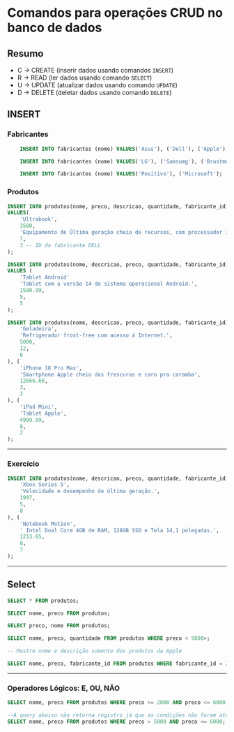 # Comandos para operações CRUD no banco de dados

## Resumo

- C -> CREATE (inserir dados usando comandos `INSERT`) 
- R -> READ (ler dados usando comando `SELECT`)
- U -> UPDATE (atualizar dados usando comando `UPDATE`)
- D -> DELETE (deletar dados usando comando `DELETE`)

## INSERT

### Fabricantes

```sql
    INSERT INTO fabricantes (nome) VALUES('Asus'), ('Dell'), ('Apple');

    INSERT INTO fabricantes (nome) VALUES('LG'), ('Samsumg'), ('Brastmep');

    INSERT INTO fabricantes (nome) VALUES('Positivo'), ('Microsoft');

```

### Produtos
```sql
INSERT INTO produtos(nome, preco, descricao, quantidade, fabricante_id) 
VALUES(
    'Ultrabook', 
    3500,
    'Equipamento de Última geração cheio de recursos, com processador Intel Core i9 do balacobaco.',
    7,
    3 -- ID do fabricante DELL
);

INSERT INTO produtos(nome, descricao, preco, quantidade, fabricante_id) 
VALUES (
    'Tablet Android'
    'Tablet com a versão 14 do sistema operacional Android.',
    1500.99,
    5,
    5
);

INSERT INTO produtos(nome, descricao, preco, quantidade, fabricante_id) VALUES (
    'Geladeira',
    'Refrigerador frost-free com acesso á Internet.',
    5000,
    12,
    6
), (
    'iPhone 18 Pro Max',
    'Smartphone Apple cheio das frescuras e caro pra caramba',
    12666.66,
    3,
    2
), (
    'iPad Mini',
    'Tablet Apple',
    4999.99,
    8,
    2
);
```


---
### Exercício
```sql 
INSERT INTO produtos(nome, descricao, preco, quantidade, fabricante_id) VALUES (
    'Xbox Series S',
    'Velocidade e desempenho de última geração.',
    1997,
    5,
    8
), (
    'Notebook Motion',
    ' Intel Dual Core 4GB de RAM, 128GB SSD e Tela 14,1 polegadas.',
    1213.65,
    8,
    7
);
```


---
## Select

```sql
SELECT * FROM produtos;

SELECT nome, preco FROM produtos;

SELECT preco, nome FROM produtos;

SELECT nome, preco, quantidade FROM produtos WHERE preco < 5000>;

-- Mostre nome e descrição somente dos produtos da Apple

SELECT nome, preco, fabricante_id FROM produtos WHERE fabricante_id = 2 ;
```


---
### Operadores Lógicos: E, OU, NÃO

```sql
SELECT nome, preco FROM produtos WHERE preco >= 2000 AND preco <= 6000;

--A query abaixo não retorna registro já que as condições não foram atendidas
SELECT nome, preco FROM produtos WHERE preco > 5000 AND preco <= 6000;
```